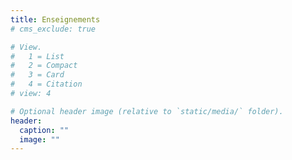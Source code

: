 ```yaml
---
title: Enseignements
# cms_exclude: true

# View.
#   1 = List
#   2 = Compact
#   3 = Card
#   4 = Citation
# view: 4

# Optional header image (relative to `static/media/` folder).
header:
  caption: ""
  image: ""
---
```

